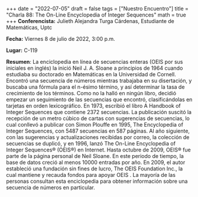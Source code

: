 +++
date  = "2022-07-05"
draft = false
tags  = ["Nuestro Encuentro"]
title = "Charla 88: The On-Line Encyclopedia of Integer Sequences"
math  = true
+++
**Conferencista:**  Julieth Alejandra Turga Cárdenas, Estudiante de Matemáticas, Uptc

**Fecha:** Viernes 8 de julio de 2022, 3:00 p.m.

**Lugar:** C-119 

**Resumen**:  La enciclopedia en línea de secuencias enteras (OEIS por sus iniciales en inglés) la inició Neil J. A. Sloane a principios de 1964 cuando estudiaba su doctorado en Matemáticas en la Universidad de Cornell. Encontró una secuencia de números mientras trabajaba en su disertación, y buscaba una fórmula para el n-ésimo término, y así determinar la tasa de crecimiento de los términos. Como no la halló en ningún libro, decidió empezar un seguimiento de las secuencias que encontró, clasificándolas en tarjetas en orden lexicográfico. En 1973, escribió el libro A Handbook of Integer Sequences que contiene 2372 secuencias. La publicación suscitó la recepción de un metro cúbico de cartas con sugerencias de secuencias, lo cual conllevó a publicar con Simon Plouffe en 1995, The Encyclopedia of Integer Sequences, con 5487 secuencias en 587 páginas. Al año siguiente, con las sugerencias y actualizaciones recibidas por correo, la colección de secuencias se duplicó, y en 1996, lanzó The On-Line Encyclopedia of Integer Sequences® (OEIS®) en Internet. Hasta octubre de 2009, OEIS® fue parte de la página personal de Neil Sloane. En este periodo de tiempo, la base de datos creció al menos 10000 entradas por año. En 2009, el autor estableció una fundación sin fines de lucro, The OEIS Foundation Inc., la cual mantiene y recauda fondos para apoyar OEIS . La mayoría de las personas consultan esta enciclopedia para obtener información sobre una secuencia de números en particular.

